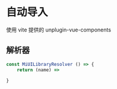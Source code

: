 # 自动导入

使用 vite 提供的 unplugin-vue-components

## 解析器

```ts
const MiUILibraryResolver () => {
    return (name) =>

}

```

